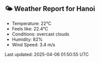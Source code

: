 <!-- WEATHER-START -->
## 🌤 Weather Report for Hanoi

- Temperature: 22°C
- Feels like: 22.4°C
- Conditions: overcast clouds
- Humidity: 82%
- Wind Speed: 3.4 m/s

Last updated: 2025-04-06 01:50:55 UTC
<!-- WEATHER-END -->
